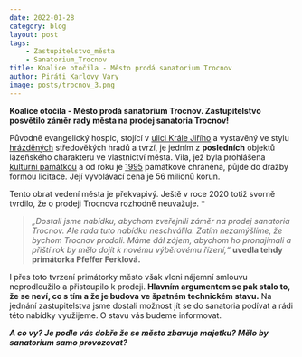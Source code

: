 ```yaml
---
date: 2022-01-28
category: blog
layout: post
tags:
    - Zastupitelstvo_města
    - Sanatorium_Trocnov
title: Koalice otočila - Město prodá sanatorium Trocnov
author: Piráti Karlovy Vary
image: posts/trocnov_3.png
---
```


**Koalice otočila - Město prodá sanatorium Trocnov.
Zastupitelstvo posvětilo záměr rady města na prodej sanatoria Trocnov!**

Původně evangelický hospic, stojící v [ulici Krále Jiřího](https://cs.wikipedia.org/wiki/Kr%C3%A1le_Ji%C5%99%C3%ADho_(Karlovy_Vary)) a vystavěný ve stylu [hrázděných](https://cs.wikipedia.org/wiki/Hr%C3%A1zd%C4%9Bn%C3%A9_zdivo) středověkých hradů a tvrzí, je jedním z **posledních** objektů lázeňského charakteru ve vlastnictví města. Vila, jež byla prohlášena [kulturní památkou](https://cs.wikipedia.org/wiki/Kulturn%C3%AD_pam%C3%A1tka_(%C4%8Cesko)) a od roku je [1995](https://cs.wikipedia.org/wiki/1995) památkově chráněna, půjde do dražby formou licitace. Její vyvolávací cena je 56 milionů korun.

  

Tento obrat vedení města je překvapivý. Ještě v roce 2020 totiž svorně tvrdilo, že o prodeji Trocnova rozhodně neuvažuje. *

> *„Dostali jsme nabídku, abychom zveřejnili záměr na prodej sanatoria Trocnov. Ale rada tuto nabídku neschválila. Zatím nezamýšlíme, že bychom Trocnov prodali. Máme dál zájem, abychom ho pronajímali a příští rok by mělo dojít k novému výběrovému řízení,“*
**uvedla tehdy primátorka Pfeffer Ferklová.**

  

I přes toto tvrzení primátorky město však vloni nájemní smlouvu neprodloužilo a přistoupilo k prodeji. **Hlavním argumentem se pak stalo to, že se neví, co s tím a že je budova ve špatném technickém stavu.** 
Na jednání zastupitelstva jsme dostali možnost jít se do sanatoria podívat a rádi této nabídky využijeme. O stavu vás budeme informovat.

***A co vy? Je podle vás dobře že se město zbavuje majetku? Mělo by sanatorium samo provozovat?***

